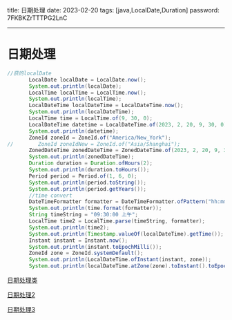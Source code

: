 title:  日期处理
date:  2023-02-20
tags: [java,LocalDate,Duration]
password: 7FKBKZrTTTPG2LnC

---

 <!--more-->


 # 日期处理

 ```java
 //获的localDate
        LocalDate localDate = LocalDate.now();
        System.out.println(localDate);
        LocalTime localTime = LocalTime.now();
        System.out.println(localTime);
        LocalDateTime localDateTime = LocalDateTime.now();
        System.out.println(localDateTime);
        LocalTime time = LocalTime.of(9, 30, 0);
        LocalDateTime datetime = LocalDateTime.of(2023, 2, 20, 9, 30, 0);
        System.out.println(datetime);
        ZoneId zoneId = ZoneId.of("America/New_York");
//        ZoneId zoneIdNew = ZoneId.of("Asia/Shanghai");
        ZonedDateTime zonedDateTime = ZonedDateTime.of(2023, 2, 20, 9, 30, 0, 0, zoneId);
        System.out.println(zonedDateTime);
        Duration duration = Duration.ofHours(2);
        System.out.println(duration.toHours());
        Period period = Period.of(1, 6, 0);
        System.out.println(period.toString());
        System.out.println(period.getYears());
        //time convert
        DateTimeFormatter formatter = DateTimeFormatter.ofPattern("hh:mm:ss a");
        System.out.println(time.format(formatter));
        String timeString = "09:30:00 上午";
        LocalTime time2 = LocalTime.parse(timeString, formatter);
        System.out.println(time2);
        System.out.println(Timestamp.valueOf(localDateTime).getTime());
        Instant instant = Instant.now();
        System.out.println(instant.toEpochMilli());
        ZoneId zone = ZoneId.systemDefault();
        System.out.println(LocalDateTime.ofInstant(instant, zone));
        System.out.println(localDateTime.atZone(zone).toInstant().toEpochMilli());

 ```


[日期处理类](https://blog.csdn.net/c15158032319/article/details/116306929)

[日期处理2](https://developer.aliyun.com/article/861856)

[日期处理3](https://blog.csdn.net/zhang89xiao/article/details/78789423)
